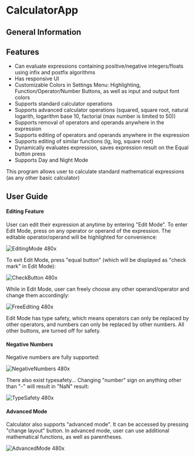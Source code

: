 # CalculatorApp

## General Information
## Features
- Can evaluate expressions containing positive/negative integers/floats using infix and postfix algorithms
- Has responsive UI
- Customizable Colors in Settings Menu: Highlighting, Function/Operator/Number Buttons, as well as input and output font colors
- Supports standard calculator operations
- Supports advanced calculator operations (squared, square root, natural logarith, logarithm base 10, factorial (max number is limited to 50))
- Supports removal of operators and operands anywhere in the expression
- Supports editing of operators and operands anywhere in the expression
- Supports editing of similar functions (lg, log, square root)
- Dynamically evaluates expression, saves expression result on the Equal button press
- Supports Day and Night Mode

This program allows user to calculate standard mathematical expressions (as any other basic calculator)

## User Guide

#### Editing Feature
User can edit their expression at anytime by entering "Edit Mode". To enter Edit Mode, press on any operator or operand of the expression. The editable operator/operand will be highlighted for convenience:

![EditingMode 480x](https://user-images.githubusercontent.com/38502074/169933781-c7b0ec76-8dd4-4f4f-98d7-fa296d11ee24.gif)


To exit Edit Mode, press "equal button" (which will be displayed as "check mark" in Edit Mode):

![CheckButton 480x](https://user-images.githubusercontent.com/38502074/169933795-b84bf958-6e8d-45fd-ae1d-858f04c77564.gif)


While in Edit Mode, user can freely choose any other operand/operator and change them accordingly:

![FreeEditing 480x](https://user-images.githubusercontent.com/38502074/169933811-23961f46-3853-43e6-ad05-fceddc2aadfc.gif)


Edit Mode has type safety, which means operators can only be replaced by other operators, and numbers can only be replaced by other numbers. All other buttons, are turned off for safety. 


#### Negative Numbers
Negative numbers are fully supported:

![NegativeNumbers 480x](https://user-images.githubusercontent.com/38502074/170172132-c252b956-3263-4182-956a-601c91a1f12f.gif)


There also exist typesafety... Changing "number" sign on anything other than "-" will result in "NaN" result:

![TypeSafety 480x](https://user-images.githubusercontent.com/38502074/169934111-9cb4a0dc-1f3a-4d06-93d5-56aa736b8f60.gif)


#### Advanced Mode
Calculator also supports "advanced mode". It can be accessed by pressing "change layout" button. In advanced mode, user can use additional mathematical functions, as well as parentheses.

![AdvancedMode 480x](https://user-images.githubusercontent.com/38502074/169934294-56440a03-ead7-4876-a32a-a1dfc441bceb.gif)




